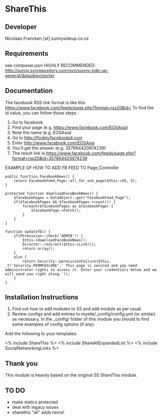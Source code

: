 ShareThis
================================================================================

Developer
-----------------------------------------------
Nicolaas Francken [at] sunnysideup.co.nz

Requirements
-----------------------------------------------
see composer.json
HIGHLY RECOMMENDED:
http://sunny.svnrepository.com/svn/sunny-side-up-general/dataobjectsorter

Documentation
-----------------------------------------------
The facebook RSS link format is like this https://www.facebook.com/feeds/page.php?format=rss20&id=
To find the id value, you can follow those steps :
1. Go to facebook
2. Find your page (e.g. https://www.facebook.com/EOSAsia)
3. Note the name (e.g. EOSAsia)
4. Go to http://findmyfacebookid.com
5. Enter http://www.facebook.com/EOSAsia
6. You'll get the answer (e.g. 357864420974239)
7. The result link is https://www.facebook.com/feeds/page.php?format=rss20&id=357864420974239


EXAMPLE OF HOW TO ADD FB FEED TO Page_Controller

	public function FacebookNews() {
		return FacebookFeed_Page::all_for_one_page($this->ID, 5);
	}

	protected function downloadFaceBookNews() {
		$facebookPages = DataObject::get("FacebookFeed_Page");
		if($facebookPages && $facebookPages->count()) {
			foreach($facebookPages as $facebookPage) {
				$facebookPage->Fetch();
			}
		}
	}

	function updatefb() {
		if(Permission::check('ADMIN')) {
			$this->downloadFaceBookNews();
			Director::redirect($this->Link());
			return array();
		}
		else {
			return Security::permissionFailure($this, _t('Security.PERMFAILURE',' This page is secured and you need administrator rights to access it. Enter your credentials below and we will send you right along.'));
		}
	}


Installation Instructions
-----------------------------------------------
1. Find out how to add modules to SS and add module as per usual.
2. Review configs and add entries to mysite/_config/config.yml
(or similar) as necessary.
In the _config/ folder of this module
you should to find some examples of config options (if any).

Add the following to your templates:

<% include ShareThis %>
<% include ShareAllExpandedList %>
<% include SocialNetworkingLinks %>

Thank you
-----------------------------------------------
This module is heavily based on the original
SS ShareThis module.

TO DO
-----------------------------------------------
* make statics protected
* deal with legacy issues
* sharethis "all" adds twice!




